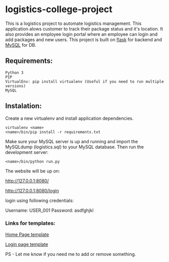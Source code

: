 # logistics-college-project


This is a logistics project to automate logistics management. This application alows customer to track their package status and it's location. It also provides an employee login portal where an employee can login and add packages and new users. This project is built on [flask](http://flask.pocoo.org/) for backend and [MySQL](https://www.mysql.com/) for DB.


## Requirements:

```
Python 3 
PIP
VirtualEnv: pip install virtualenv (Useful if you need to run multiple versions)
MySQL
```

## Instalation:

Create a new virtualenv and install application dependencies.

```
virtualenv <name>
<name>/bin/pip install -r requirements.txt
```

Make sure your MySQL server is up and running and import the MySQLdump (logistics.sql) to your MySQL database. 
Then run the development server:

```
<name>/bin/python run.py
```
The website will be up on:

http://127.0.0.1:8080/

http://127.0.0.1:8080/login

login using following credentials:

Username: USER_001
Password: asdfghjkl


### Links for templates:

[Home Page template](https://freewebsitetemplates.com/preview/logistics/index.html)

[Login page template](https://dribbble.com/shots/2385490--001-Sign-In-Page/attachments/459757)

PS - Let me know if you need me to add or remove something.
